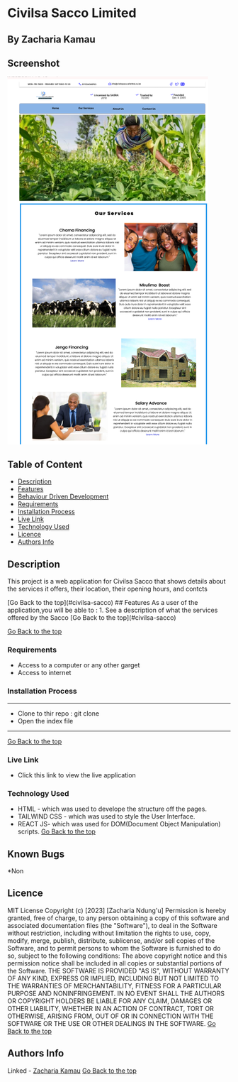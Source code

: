 # Civilsa Sacco Limited 
 ## By Zacharia Kamau 
## Screenshot
 ![image](./src/img/civilsa%20sacco%20limited.png)
 ## Table of Content
 - [Description](#description)
 - [Features](#features)
 - [Behaviour Driven Development](#Behaviour-Driven-Development)
 - [Requirements](#requirements)
 - [Installation Process](#installation-Process)
 - [Live Link](#Live-Link)
 - [Technology  Used](#technology-Used)
 - [Licence](#licence)
 - [Authors Info](#Authors-Info)
 ## Description
 <p>This project is a web application for Civilsa Sacco that shows details about the services it offers, their location, their opening hours, and contcts</p>
[Go Back to the top](#civilsa-sacco)
## Features
As a user of the application,you will be able to :
1. See a description of what the services offered by the Sacco
[Go Back to the top](#civilsa-sacco)

[Go Back to the top](#civilsa-sacco)
 ###  Requirements
 * Access to  a computer or any other garget
 * Access to internet
 ### Installation Process
 ****
* Clone to thir repo : git clone
* Open the index file 
 ****
 [Go Back to the top](#civilsa-sacco)
### Live Link
- Click this link to view the live application 
### Technology  Used
* HTML - which was used to develope the structure off the pages.
* TAILWIND CSS - which was used to style the User Interface.
* REACT JS- which was used for DOM(Document Object Manipulation) scripts.
[Go Back to the top](#civilsa-sacco)
## Known Bugs
*Non
## Licence
MIT License
Copyright (c) [2023] [Zacharia Ndung'u]
Permission is hereby granted, free of charge, to any person obtaining a copy
of this software and associated documentation files (the "Software"), to deal
in the Software without restriction, including without limitation the rights
to use, copy, modify, merge, publish, distribute, sublicense, and/or sell
copies of the Software, and to permit persons to whom the Software is
furnished to do so, subject to the following conditions:
The above copyright notice and this permission notice shall be included in all
copies or substantial portions of the Software.
THE SOFTWARE IS PROVIDED "AS IS", WITHOUT WARRANTY OF ANY KIND, EXPRESS OR
IMPLIED, INCLUDING BUT NOT LIMITED TO THE WARRANTIES OF MERCHANTABILITY,
FITNESS FOR A PARTICULAR PURPOSE AND NONINFRINGEMENT. IN NO EVENT SHALL THE
AUTHORS OR COPYRIGHT HOLDERS BE LIABLE FOR ANY CLAIM, DAMAGES OR OTHER
LIABILITY, WHETHER IN AN ACTION OF CONTRACT, TORT OR OTHERWISE, ARISING FROM,
OUT OF OR IN CONNECTION WITH THE SOFTWARE OR THE USE OR OTHER DEALINGS IN THE
SOFTWARE.
[Go Back to the top](#civilsa-sacco)
## Authors Info
Linked - [Zacharia Kamau](https://www.linkedin.com/in/zachary-ndung-u-85023a201/)
[Go Back to the top](#civilsa-sacco)

